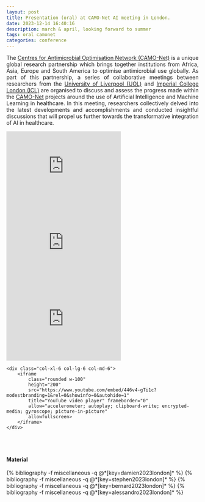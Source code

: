 ```yaml
---
layout: post
title: Presentation (oral) at CAMO-Net AI meeting in London.
date: 2023-12-14 16:40:16
description: march & april, looking forward to summer
tags: oral camonet
categories: conference
---
```


<p align="justify">
    The <a href="https://bahp.github.io/portfolio-academic/projects/camonet/">Centres for Antimicrobial Optimisation Network (CAMO-Net)</a> 
    is a unique global research partnership which brings together institutions from Africa, Asia, 
    Europe and South America to optimise antimicrobial use globally. As part of this partnership, a 
    series of collaborative meetings between researchers from the 
    <a href="https://www.liverpool.ac.uk/">University of Liverpool (UOL)</a> and 
    <a href="https://www.imperial.ac.uk/">Imperial College London (ICL)</a> are organised to discuss 
    and assess the progress made within the 
    <a href="https://bahp.github.io/portfolio-academic/projects/camonet/">CAMO-Net</a> projects 
    around the use of Artificial Intelligence and Machine Learning in healthcare. In this meeting, 
    researchers collectively delved into the latest developments and accomplishments and conducted 
    insightful discussions that will propel us further towards the transformative integration of AI 
    in healthcare. 
</p>


<div class="row justify-content-sm-center">
    <div class="col-xl-6 col-lg-6 col-md-6">
        <iframe 
            class="rounded w-100"
            height="200"
            src="https://www.youtube.com/embed/3zpCxYpnQBM?modestbranding=1&rel=0&showinfo=0&autohide=1" 
            title="YouTube video player" frameborder="0"
            allow="accelerometer; autoplay; clipboard-write; encrypted-media; gyroscope; picture-in-picture" 
            allowfullscreen>
        </iframe>    
    </div>
    <div class="col-xl-6 col-lg-6 col-md-6">
        <iframe 
            class="rounded w-100"
            height="200"
            src="https://www.youtube.com/embed/pmNNNifMeSQ?modestbranding=1&rel=0&showinfo=0&autohide=1" 
            title="YouTube video player" frameborder="0"
            allow="accelerometer; autoplay; clipboard-write; encrypted-media; gyroscope; picture-in-picture" 
            allowfullscreen>
        </iframe>    
    </div>
</div>

<div class="row justify-content-sm-center">
    <div class="col-xl-6 col-lg-6 col-md-6">
        <iframe 
            class="rounded w-100"
            height="200"
            src="https://www.youtube.com/embed/KpqNTxId4N8?modestbranding=1&rel=0&showinfo=0&autohide=1" 
            title="YouTube video player" frameborder="0" 
            allow="accelerometer; autoplay; clipboard-write; encrypted-media; gyroscope; picture-in-picture" 
            allowfullscreen>
        </iframe>
    </div>
    
    <div class="col-xl-6 col-lg-6 col-md-6">
        <iframe 
            class="rounded w-100"
            height="200"
            src="https://www.youtube.com/embed/446v4-gTi1c?modestbranding=1&rel=0&showinfo=0&autohide=1" 
            title="YouTube video player" frameborder="0" 
            allow="accelerometer; autoplay; clipboard-write; encrypted-media; gyroscope; picture-in-picture" 
            allowfullscreen>
        </iframe>
    </div>
</div>

<br><br>

#### Material

<!-- Summaries generated with www.summarize.tech -->

<div class="publications">
   {% bibliography -f miscellaneous -q @*[key=damien2023london]* %}
   {% bibliography -f miscellaneous -q @*[key=stephen2023london]* %}
   {% bibliography -f miscellaneous -q @*[key=bernard2023london]* %}
   {% bibliography -f miscellaneous -q @*[key=alessandro2023london]* %}
</div>
